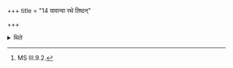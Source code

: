 +++
title = "14 यावान्वा रथे तिष्ठन्"

+++

<details><summary>थिते</summary>

14. Or as high as the sacrificer standing on a chariot.[^1]

[^1]: MS III.9.2.
</details>
